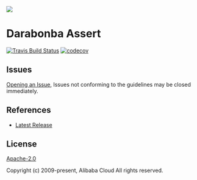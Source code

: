 ![](https://aliyunsdk-pages.alicdn.com/icons/AlibabaCloud.svg)

# Darabonba Assert

[![Travis Build Status](https://travis-ci.org/aliyun/darabonba-assert.svg?branch=master)](https://travis-ci.org/aliyun/darabonba-assert)
[![codecov](https://codecov.io/gh/aliyun/darabonba-assert/branch/master/graph/badge.svg)](https://codecov.io/gh/aliyun/darabonba-assert)

## Issues

[Opening an Issue](https://github.com/aliyun/darabonba-assert/issues/new), Issues not conforming to the guidelines may be closed immediately.

## References

- [Latest Release](https://github.com/aliyun/darabonba-assert)

## License

[Apache-2.0](http://www.apache.org/licenses/LICENSE-2.0)

Copyright (c) 2009-present, Alibaba Cloud All rights reserved.

